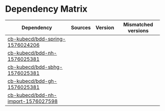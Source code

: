 # Dependency Matrix

Dependency | Sources | Version | Mismatched versions
---------- | ------- | ------- | -------------------
[cb-kubecd/bdd-spring-1576024206](https://github.com/cb-kubecd/bdd-spring-1576024206.git) |  | []() | 
[cb-kubecd/bdd-nh-1576025381](https://github.com/cb-kubecd/bdd-nh-1576025381.git) |  | []() | 
[cb-kubecd/bdd-sbhg-1576025381](https://github.com/cb-kubecd/bdd-sbhg-1576025381.git) |  | []() | 
[cb-kubecd/bdd-gh-1576025381](https://github.com/cb-kubecd/bdd-gh-1576025381.git) |  | []() | 
[cb-kubecd/bdd-nh-import-1576027598](https://github.com/cb-kubecd/bdd-nh-import-1576027598.git) |  | []() | 
